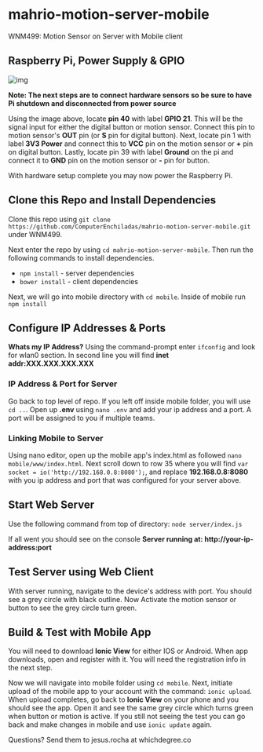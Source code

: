 # mahrio-motion-server-mobile
WNM499: Motion Sensor on Server with Mobile client

## Raspberry Pi, Power Supply & GPIO
![img](https://i.stack.imgur.com/sVvsB.jpg)

**__Note: The next steps are to connect hardware sensors so be sure to have Pi shutdown and disconnected from power source__**

Using the image above, locate __pin 40__ with label **GPIO 21**. This will be the signal input for either the digital button or motion sensor. Connect this pin to motion sensor's **OUT** pin (or **S** pin for digital button). Next, locate pin 1 with label **3V3 Power** and connect this to **VCC** pin on the motion sensor or **+** pin on digital button. Lastly, locate pin 39 with label **Ground** on the pi and connect it to **GND** pin on the motion sensor or **-** pin for button.

With hardware setup complete you may now power the Raspberry Pi.

## Clone this Repo and Install Dependencies
Clone this repo using `git clone https://github.com/ComputerEnchiladas/mahrio-motion-server-mobile.git` under WNM499.

Next enter the repo by using `cd mahrio-motion-server-mobile`. Then run the following commands to install dependencies.
- ```npm install``` - server dependencies
- ```bower install``` - client dependencies

Next, we will go into mobile directory with `cd mobile`. Inside of mobile run ```npm install```

## Configure IP Addresses & Ports
**Whats my IP Address?** Using the command-prompt enter `ifconfig` and look for wlan0 section. In second line you will find __inet addr:XXX.XXX.XXX.XXX__

### IP Address & Port for Server
Go back to top level of repo. If you left off inside mobile folder, you will use `cd ..`. Open up __.env__ using `nano .env` and add your ip address and a port. A port will be assigned to you if multiple teams.

### Linking Mobile to Server
Using nano editor, open up the mobile app's index.html as followed `nano mobile/www/index.html`. Next scroll down to row 35 where you will find `var socket = io('http://192.168.0.8:8080');`, and replace __192.168.0.8:8080__ with you ip address and port that was configured for your server above.

## Start Web Server
Use the following command from top of directory: `node server/index.js`

If all went you should see on the console __Server running at: http://your-ip-address:port__

## Test Server using Web Client
With server running, navigate to the device's address with port. You should see a grey circle with black outline. Now Activate the motion sensor or button to see the grey circle turn green.

## Build & Test with Mobile App
You will need to download **Ionic View** for either IOS or Android. When app downloads, open and register with it. You will need the registration info in the next step.

Now we will navigate into mobile folder using `cd mobile`. Next, initiate upload of the mobile app to your account with the command: `ionic upload`. When upload completes, go back to **Ionic View** on your phone and you should see the app. Open it and see the same grey circle which turns green when button or motion is active. If you still not seeing the test you can go back and make changes in mobile and use `ionic update` again.

Questions? Send them to jesus.rocha at whichdegree.co
